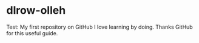 # dlrow-olleh
Test: My first repository on GitHub
I love learning by doing. Thanks GitHub for this useful guide. 
